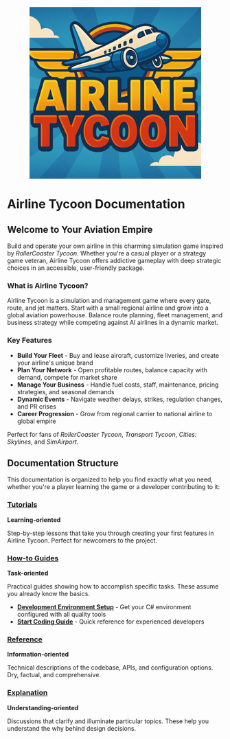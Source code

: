 <div align="center">
  <img src="../logo.png" alt="Airline Tycoon Logo" width="400">
</div>

# Airline Tycoon Documentation

## Welcome to Your Aviation Empire

Build and operate your own airline in this charming simulation game inspired by *RollerCoaster Tycoon*. Whether you're a casual player or a strategy game veteran, Airline Tycoon offers addictive gameplay with deep strategic choices in an accessible, user-friendly package.

### What is Airline Tycoon?

Airline Tycoon is a simulation and management game where every gate, route, and jet matters. Start with a small regional airline and grow into a global aviation powerhouse. Balance route planning, fleet management, and business strategy while competing against AI airlines in a dynamic market.

### Key Features

- **Build Your Fleet** - Buy and lease aircraft, customize liveries, and create your airline's unique brand
- **Plan Your Network** - Open profitable routes, balance capacity with demand, compete for market share
- **Manage Your Business** - Handle fuel costs, staff, maintenance, pricing strategies, and seasonal demands
- **Dynamic Events** - Navigate weather delays, strikes, regulation changes, and PR crises
- **Career Progression** - Grow from regional carrier to national airline to global empire

Perfect for fans of *RollerCoaster Tycoon*, *Transport Tycoon*, *Cities: Skylines*, and *SimAirport*.

## Documentation Structure

This documentation is organized to help you find exactly what you need, whether you're a player learning the game or a developer contributing to it:

<div class="doc-grid">

### [Tutorials](./tutorials/index.md)
**Learning-oriented**

Step-by-step lessons that take you through creating your first features in Airline Tycoon. Perfect for newcomers to the project.


### [How-to Guides](./how-to/index.md)
**Task-oriented**

Practical guides showing how to accomplish specific tasks. These assume you already know the basics.

- **[Development Environment Setup](./how-to/setup-dev-environment.md)** - Get your C# environment configured with all quality tools
- **[Start Coding Guide](./how-to/start-coding.md)** - Quick reference for experienced developers

### [Reference](./reference/index.md)
**Information-oriented**

Technical descriptions of the codebase, APIs, and configuration options. Dry, factual, and comprehensive.



### [Explanation](./explanation/index.md)
**Understanding-oriented**

Discussions that clarify and illuminate particular topics. These help you understand the why behind design decisions.

</div>
